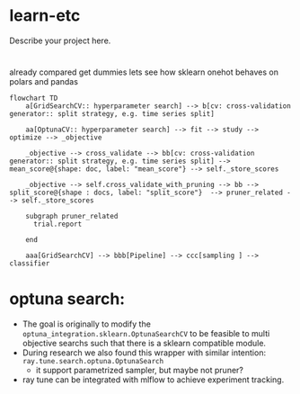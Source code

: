 # learn-etc

Describe your project here.

# 
already compared get dummies
lets see how sklearn onehot behaves on polars and pandas

```mermaid
flowchart TD
    a[GridSearchCV:: hyperparameter search] --> b[cv: cross-validation generator:: split strategy, e.g. time series split]

    aa[OptunaCV:: hyperparameter search] --> fit --> study --> optimize --> _objective 
    
    _objective --> cross_validate --> bb[cv: cross-validation generator:: split strategy, e.g. time series split] --> mean_score@{shape: doc, label: "mean_score"} --> self._store_scores

    _objective --> self.cross_validate_with_pruning --> bb --> split_score@{shape : docs, label: "split_score"}  --> pruner_related --> self._store_scores

    subgraph pruner_related
      trial.report 
      
    end

    aaa[GridSearchCV] --> bbb[Pipeline] --> ccc[sampling ] --> classifier
```

# optuna search:
 - The goal is originally to modify the `optuna_integration.sklearn.OptunaSearchCV` to be feasible to multi objective searchs such that there is a sklearn compatible module.
 - During research we also found this wrapper with similar intention: `ray.tune.search.optuna.OptunaSearch`
   - it support parametrized sampler, but maybe not pruner?  
 - ray tune can be integrated with mlflow to achieve experiment tracking.